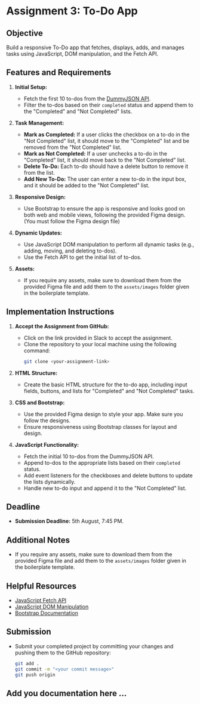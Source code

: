 # Assignment 3: To-Do App

## Objective
Build a responsive To-Do app that fetches, displays, adds, and manages tasks using JavaScript, DOM manipulation, and the Fetch API. 

## Features and Requirements

1. **Initial Setup:**
   - Fetch the first 10 to-dos from the [DummyJSON API](https://dummyjson.com/todos).
   - Filter the to-dos based on their `completed` status and append them to the "Completed" and "Not Completed" lists.

2. **Task Management:**
   - **Mark as Completed:** If a user clicks the checkbox on a to-do in the "Not Completed" list, it should move to the "Completed" list and be removed from the "Not Completed" list.
   - **Mark as Not Completed:** If a user unchecks a to-do in the "Completed" list, it should move back to the "Not Completed" list.
   - **Delete To-Do:** Each to-do should have a delete button to remove it from the list.
   - **Add New To-Do:** The user can enter a new to-do in the input box, and it should be added to the "Not Completed" list.

3. **Responsive Design:**
   - Use Bootstrap to ensure the app is responsive and looks good on both web and mobile views, following the provided Figma design. (You must follow the Figma design file)

4. **Dynamic Updates:**
   - Use JavaScript DOM manipulation to perform all dynamic tasks (e.g., adding, moving, and deleting to-dos).
   - Use the Fetch API to get the initial list of to-dos.

5. **Assets:**
   - If you require any assets, make sure to download them from the provided Figma file and add them to the `assets/images` folder given in the boilerplate template.

## Implementation Instructions

1. **Accept the Assignment from GitHub:**
   - Click on the link provided in Slack to accept the assignment.
   - Clone the repository to your local machine using the following command:
     ```bash
     git clone <your-assignment-link>
     ```

2. **HTML Structure:**
   - Create the basic HTML structure for the to-do app, including input fields, buttons, and lists for "Completed" and "Not Completed" tasks.
   
3. **CSS and Bootstrap:**
   - Use the provided Figma design to style your app. Make sure you follow the designs.
   - Ensure responsiveness using Bootstrap classes for layout and design.

4. **JavaScript Functionality:**
   - Fetch the initial 10 to-dos from the DummyJSON API.
   - Append to-dos to the appropriate lists based on their `completed` status.
   - Add event listeners for the checkboxes and delete buttons to update the lists dynamically.
   - Handle new to-do input and append it to the "Not Completed" list.

## Deadline
- **Submission Deadline:** 5th August, 7:45 PM.

## Additional Notes
- If you require any assets, make sure to download them from the provided Figma file and add them to the `assets/images` folder given in the boilerplate template.

## Helpful Resources
- [JavaScript Fetch API](https://developer.mozilla.org/en-US/docs/Web/API/Fetch_API)
- [JavaScript DOM Manipulation](https://developer.mozilla.org/en-US/docs/Web/API/Document_Object_Model/Introduction)
- [Bootstrap Documentation](https://getbootstrap.com/docs/5.3/getting-started/introduction/)

## Submission
- Submit your completed project by committing your changes and pushing them to the GitHub repository:
  ```bash
  git add .
  git commit -m "<your commit message>"
  git push origin


## Add you documentation here ...
